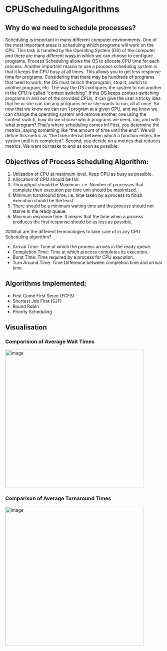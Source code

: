 # CPUSchedulingAlgorithms

## Why do we need to schedule processes?

Scheduling is important in many different computer environments. One of the most important areas is scheduling which programs will work on the CPU. This task is handled by the Operating System (OS) of the computer and there are many different ways in which we can choose to configure programs. Process Scheduling allows the OS to allocate CPU time for each process. Another important reason to use a process scheduling system is that it keeps the CPU busy at all times. This allows you to get less response time for programs. Considering that there may be hundreds of programs that need to work, the OS must launch the program, stop it, switch to another program, etc. The way the OS configures the system to run another in the CPU is called “context switching”. If the OS keeps context-switching programs in and out of the provided CPUs, it can give the user a tricky idea that he or she can run any programs he or she wants to run, all at once. So now that we know we can run 1 program at a given CPU, and we know we can change the operating system and remove another one using the context switch, how do we choose which programs we need. run, and with what program? That’s where scheduling comes in! First, you determine the metrics, saying something like “the amount of time until the end”. We will define this metric as “the time interval between which a function enters the system until it is completed”. Second, you decide on a metrics that reduces metrics. We want our tasks to end as soon as possible.

## Objectives of Process Scheduling Algorithm:

1. Utilization of CPU at maximum level. Keep CPU as busy as possible.
2. Allocation of CPU should be fair.
3. Throughput should be Maximum. i.e. Number of processes that complete their execution per time unit should be maximized.
4. Minimum turnaround time, i.e. time taken by a process to finish execution should be the least.
5. There should be a minimum waiting time and the process should not starve in the ready queue.
6. Minimum response time. It means that the time when a process produces the first response should be as less as possible.

##What are the different terminologies to take care of in any CPU Scheduling algorithm?
- Arrival Time: Time at which the process arrives in the ready queue.
- Completion Time: Time at which process completes its execution.
- Burst Time: Time required by a process for CPU execution.
- Turn Around Time: Time Difference between completion time and arrival time.

## Algorithms Implemented:
- First Come First Serve (FCFS)
- Shortest Job First (SJF)
- Round Robin
- Priority Scheduling

## Visualisation
### Comparision of Average Wait Times
<img width="442" alt="image" src="https://github.com/MananSuri27/CPUSchedulingAlgorithms/assets/84636031/6485ab33-587e-404b-8fc2-93207410198c">

### Comparison of Average Turnaround Times
<img width="444" alt="image" src="https://github.com/MananSuri27/CPUSchedulingAlgorithms/assets/84636031/23e02399-f6b8-4a43-bf34-f4aa26a6aa81">

